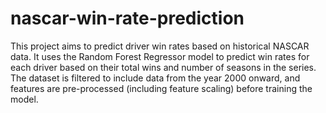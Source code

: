 # nascar-win-rate-prediction
 This project aims to predict driver win rates based on historical NASCAR data. It uses the Random Forest Regressor model to predict win rates for each driver based on their total wins and number of seasons in the series. The dataset is filtered to include data from the year 2000 onward, and features are pre-processed (including feature scaling) before training the model.
